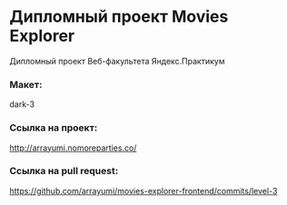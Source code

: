 # Дипломный проект Movies Explorer
Дипломный проект Веб-факультета Яндекс.Практикум
### Макет:
 dark-3

### Ссылка на проект: 
http://arrayumi.nomoreparties.co/

### Ссылка на pull request: 
https://github.com/arrayumi/movies-explorer-frontend/commits/level-3
